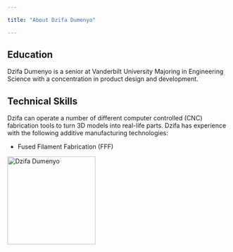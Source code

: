 ```yaml
---

title: "About Dzifa Dumenyo"

---
```


## Education

Dzifa Dumenyo is a senior at Vanderbilt University Majoring in Engineering Science with a concentration in product design and development.


## Technical Skills

Dzifa can operate a number of different computer controlled (CNC) fabrication tools to turn 3D models into real-life parts. Dzifa has experience with the following additive manufacturing technologies:

* Fused Filament Fabrication (FFF)




<img src="/assets/img/IMG_3008.jpg" alt="Dzifa Dumenyo" style="width:200px;"/>
